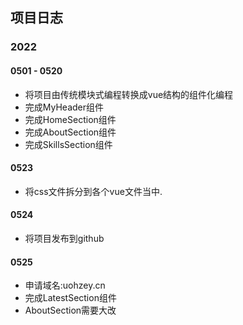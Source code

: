 ## 项目日志

### 2022

#### 0501 - 0520

- 将项目由传统模块式编程转换成vue结构的组件化编程
- 完成MyHeader组件
- 完成HomeSection组件
- 完成AboutSection组件
- 完成SkillsSection组件

#### 0523

- 将css文件拆分到各个vue文件当中.

#### 0524

- 将项目发布到github

#### 0525

- 申请域名:uohzey.cn
- 完成LatestSection组件
- AboutSection需要大改
